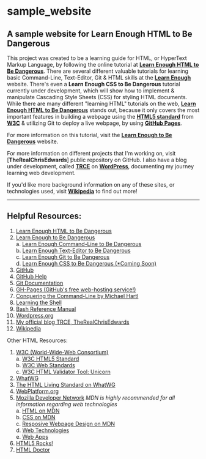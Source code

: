 # sample_website
## A sample website for **Learn Enough HTML to Be Dangerous**

This project was created to be a learning guide for HTML, or HyperText Markup Language, by following the online tutorial at [**Learn Enough HTML to Be Dangerous**](https://learnenough.com/html-tutorial). There are several different valuable tutorials for learning basic Command-Line, Text-Editor, Git & HTML skills at the [**Learn Enough**](https://learnenough.com) website. There's even a **Learn Enough CSS to Be Dangerous** tutorial currently under development, which will show how to implement & manipulate Cascading Style Sheets (CSS) for styling HTML documents. While there are many different "learning HTML" tutorials on the web, [**Learn Enough HTML to Be Dangerous**](https://learnenough.com/html-tutorial) stands out, because it only covers the most important features in building a webpage using the [**HTML5 standard**](https://www.w3.org/TR/html5) from [**W3C**](http://www.w3.org) & utilizing Git to deploy a live webpage, by using [**GitHub Pages**](https://pages.github.com).

For more information on this tutorial, visit the [**Learn Enough to Be Dangerous**](https://learnenough.com) website. 

For more information on different projects that I'm working on, visit [**TheRealChrisEdwards**] public repository on GitHub. I also have a blog under development, called [**TRCE**](https://therealchrisedwards.tech.blog/) on [**WordPress**](https://wordpress.com), documenting my journey learning web development.

If you'd like more background information on any of these sites, or technologies used, visit [**Wikipedia**](https://www.wikipedia.org) to find out more!

***
## Helpful Resources:

1. [Learn Enough HTML to Be Dangerous](https://learnenough.com/html-tutorial)
2. [Learn Enough to Be Dangerous](https://learnenough.com/)  
  a. [Learn Enough Command-Line to Be Dangerous](https://learnenough.com/command-line-tutorial)  
  b. [Learn Enough Text-Editor to Be Dangerous](https://www.learnenough.com/text-editor-tutorial)  
  c. [Learn Enough Git to Be Dangerous](https://www.learnenough.com/git-tutorial)  
  d. [Learn Enough CSS to Be Dangerous (&ast;Coming Soon)](https://www.learnenough.com/css-and-layout-tutorial)  
3. [GitHub](https://github.com)
4. [GitHub Help](https://help.github.com)
5. [Git Documentation](https://git-scm.com/doc)
6. [GH-Pages (GitHub's free web-hosting service!)](https://pages.github.com)
8. [Conquering the Command-Line by Michael Hartl](http://conqueringthecommandline.com/book)
9. [Learning the Shell](http://linuxcommand.org/lc3_learning_the_shell.php)
10. [Bash Reference Manual](https://www.gnu.org/software/bash/manual/bashref.html)
11. [Wordpress.org](https://wordpress.com)
12. [My official blog TRCE, TheRealChrisEdwards](https://therealchrisedwards.tech.blog/)
13. [Wikipedia](https://www.wikipedia.org)

Other HTML Resources:

1. [W3C (World-Wide-Web Consortium)](http://www.w3.org)  
  a. [W3C HTML5 Standard](https://www.w3.org/TR/html5)  
  b. [W3C Web Standards](https://www.w3.org/standards/)  
  c. [W3C HTML Validator Tool: Unicorn](http://validator.w3.org/unicorn/)  
2. [WhatWG](https://whatwg.org/)
2. [The HTML Living Standard on WhatWG](https://html.spec.whatwg.org/multipage/)
3. [WebPlatform.org](http://www.webplatform.org/)
4. [Mozilla Developer Network](https://developer.mozilla.org/en-US/) *MDN is highly recommended for all information regarding web technologies*  
  a. [HTML on MDN](https://developer.mozilla.org/en-US/docs/Web/HTML)  
  b. [CSS on MDN](https://developer.mozilla.org/en-US/docs/Web/CSS)  
  c. [Resposive Webpage Design on MDN](https://developer.mozilla.org/en-US/Apps/Progressive/Responsive)  
  d. [Web Technologies](https://developer.mozilla.org/en-US/docs/Web)  
  e. [Web Apps](https://developer.mozilla.org/en-US/Apps)  
5. [HTML5 Rocks!](https://www.html5rocks.com/en/)
6. [HTML Doctor](http://html5doctor.com/)
